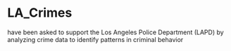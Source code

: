 # LA_Crimes
have been asked to support the Los Angeles Police Department (LAPD) by analyzing crime data to identify patterns in criminal behavior
